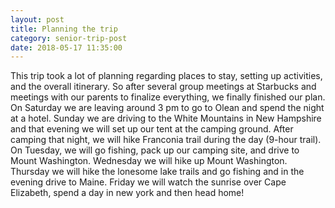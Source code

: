 ```yaml
---
layout: post
title: Planning the trip
category: senior-trip-post
date: 2018-05-17 11:35:00
---
```


This trip took a lot of planning regarding places to stay, setting up activities, and the overall itinerary. So after several group meetings at Starbucks and meetings with our parents to finalize everything, we finally finished our plan. On Saturday we are leaving around 3 pm to go to Olean and spend the night at a hotel. Sunday we are driving to the White Mountains in New Hampshire and that evening we will set up our tent at the camping ground. After camping that night, we will hike Franconia trail during the day (9-hour trail). On Tuesday, we will go fishing, pack up our camping site, and drive to Mount Washington. Wednesday we will hike up Mount Washington. Thursday we will hike the lonesome lake trails and go fishing and in the evening drive to Maine. Friday we will watch the sunrise over Cape Elizabeth, spend a day in new york and then head home!

